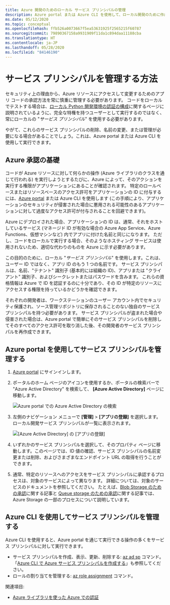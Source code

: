 ```yaml
---
title: Azure 開発のためのローカル サービス プリンシパルの管理
description: Azure portal または Azure CLI を使用して、ローカル開発のために作成されたサービス プリンシパルを管理する方法。
ms.date: 05/12/2020
ms.topic: conceptual
ms.openlocfilehash: ffb526a0073667f5ea53631925f2565215f60787
ms.sourcegitcommit: 79890367158a9931909f11da1c894daa11188cba
ms.translationtype: HT
ms.contentlocale: ja-JP
ms.lasthandoff: 05/28/2020
ms.locfileid: "84146190"
---
```

# <a name="how-to-manage-service-principals"></a>サービス プリンシパルを管理する方法

セキュリティ上の理由から、Azure リソースにアクセスして変更するためのアプリ コードの承認方法を常に慎重に管理する必要があります。 コードをローカルでテストする場合は、[ローカル Python 開発環境の認証の構成](configure-local-development-environment.md#configure-authentication)に関するページに説明されているように、完全な特権を持つユーザーとして実行するのではなく、常にローカルの "*サービス プリンシパル*" を使用する必要があります。

やがて、これらのサービス プリンシパルの削除、名前の変更、または管理が必要になる場合があることでしょう。これは、Azure portal または Azure CLI を使用して実行できます。

## <a name="basics-of-azure-authorization"></a>Azure 承認の基礎

コードが Azure リソースに対して何らかの操作 (Azure ライブラリのクラスを通じて行われる) を実行しようとするたびに、Azure によって、そのアクションを実行する権限がアプリケーションにあることが確認されます。 特定のロールベースまたはリソースベースのアクセス許可をアプリケーションの ID に付与するには、[Azure portal](https://portal.azure.com) または Azure CLI を使用します (この手順により、アプリケーションのセキュリティが侵害された場合に悪用される可能性のあるアプリケーションに対して過度なアクセス許可が付与されることを回避できます)。

Azure にデプロイされた場合、アプリケーションの ID は、通常、それをホストしているサービス (マネージド ID が有効な場合の Azure App Service、Azure Functions、仮想マシンなど) 内でアプリに付けた名前と同じになります。 ただし、コードをローカルで実行する場合、そのようなホスティング サービスは使用されないため、適切な代わりのものを Azure に示す必要があります。

この目的のために、ローカル "*サービス プリンシパル*" を使用します。これは、ユーザー ID ではなく、アプリ ID のもう 1 つの名前です。 サービス プリンシパルは、名前、"テナント" 識別子 (基本的には組織の ID)、アプリまたは "クライアント" 識別子、およびシークレットまたはパスワードを含みます。 これらの資格情報は Azure で ID を認証するのに十分であり、その ID が特定のリソースにアクセスする権限を持っているかどうかを確認できます。

それぞれの開発者は、ワークステーションのユーザー アカウント内でセキュリティ保護され、ソース管理リポジトリに保存されることのない独自のサービス プリンシパルを持つ必要があります。 サービス プリンシパルが盗まれた場合や侵害された場合は、Azure portal で簡単にそのサービス プリンシパルを削除してそのすべてのアクセス許可を取り消した後、その開発者のサービス プリンシパルを再作成できます。

## <a name="manage-service-principals-using-the-azure-portal"></a>Azure portal を使用してサービス プリンシパルを管理する

1. [Azure portal](https://portal.azure.com) にサインインします。

1. ポータルのホーム ページのアイコンを使用するか、ポータルの検索バーで "Azure Active Directory" を検索して、 **[Azure Active Directory]** ページに移動します。

    ![Azure portal での Azure Active Directory の検索](media/how-to-manage-service-principals/azure-ad-portal-search.png)

1. 左側のナビゲーション メニューで **[管理]**  >  **[アプリの登録]** を選択します。 ローカル開発サービス プリンシパルが一覧に表示されます。

    ![[Azure Active Directory] の [アプリの登録]](media/how-to-manage-service-principals/azure-ad-app-registrations.png)

1. いずれかのサービス プリンシパルを選択して、そのプロパティ ページに移動します。このページでは、ID 値の確認、サービス プリンシパルの名前変更または削除、およびさまざまなエンドポイント URL の取得を行うことができます。

1. 通常、特定のリソースへのアクセスをサービス プリンシパルに承認するプロセスは、対象のサービスによって異なります。 詳細については、対象のサービスのドキュメントを参照してください。 たとえば、[Blob Storage のための承認](/azure/storage/common/storage-auth-aad-rbac-portal)に関する記事と [Queue storage のための承認](/azure/storage/common/storage-auth-aad-rbac-portal)に関する記事では、Azure Storage の一部のプロセスについて説明しています。

## <a name="manage-service-principals-using-the-azure-cli"></a>Azure CLI を使用してサービス プリンシパルを管理する

Azure CLI を使用すると、Azure portal を通じて実行できる操作の多くをサービス プリンシパルに対して実行できます。

- サービス プリンシパルを作成、表示、更新、削除する: [az ad sp](/cli/azure/ad/sp?view=azure-cli-latest) コマンド。 「[Azure CLI で Azure サービス プリンシパルを作成する](/cli/azure/create-an-azure-service-principal-azure-cli?view=azure-cli-latest)」も参照してください。
- ロールの割り当てを管理する: [az role assignment](/cli/azure/role/assignment?view=azure-cli-latest) コマンド。

関連項目:

- [Azure ライブラリを使った Azure での認証](azure-sdk-authenticate.md)
